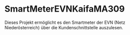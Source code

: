 # SmartMeterEVNKaifaMA309
 Dieses Projekt ermöglicht es den Smartmeter der EVN (Netz Niederösterreich) über die Kundenschnittstelle auszulesen.
